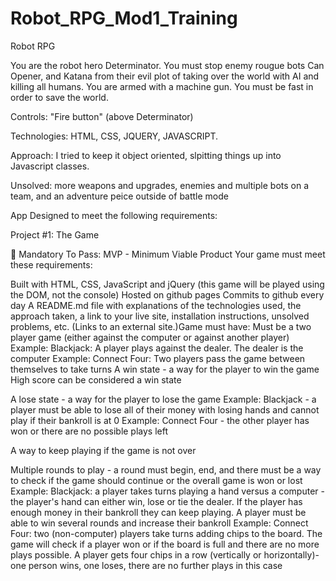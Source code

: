 # Robot_RPG_Mod1_Training

Robot RPG

You are the robot hero Determinator. You must stop enemy rougue bots Can Opener, and Katana from their evil plot of 
taking over the world with AI and killing all humans.
You are armed with a machine gun. You must be fast in order to save the world.

Controls: "Fire button" (above Determinator)

Technologies: HTML, CSS, JQUERY, JAVASCRIPT.

Approach: I tried to keep it object oriented, slpitting things up into Javascript classes. 

Unsolved: more weapons and upgrades, enemies and multiple bots on a team, and an adventure peice outside of battle mode

App Designed to meet the following requirements:

Project #1: The Game

🔴 Mandatory To Pass:
MVP - Minimum Viable Product
Your game must meet these requirements:

Built with HTML, CSS, JavaScript and jQuery (this game will be played using the DOM, not the console)
Hosted on github pages
Commits to github every day
A README.md file with explanations of the technologies used, the approach taken, a link to your live site, installation instructions, unsolved problems, etc.
 (Links to an external site.)Game must have:
Must be a two player game (either against the computer or against another player)
Example: Blackjack: A player plays against the dealer. The dealer is the computer
Example: Connect Four: Two players pass the game between themselves to take turns
A win state - a way for the player to win the game
High score can be considered a win state

A lose state - a way for the player to lose the game
Example: Blackjack - a player must be able to lose all of their money with losing hands and cannot play if their bankroll is at 0
Example: Connect Four - the other player has won or there are no possible plays left

A way to keep playing if the game is not over

Multiple rounds to play - a round must begin, end, and there must be a way to check if the game should continue or the overall game is won or lost
Example: Blackjack: a player takes turns playing a hand versus a computer - the player's hand can either win, lose or tie the dealer. If the player has enough money in their bankroll they can keep playing. A player must be able to win several rounds and increase their bankroll
Example: Connect Four: two (non-computer) players take turns adding chips to the board. The game will check if a player won or if the board is full and there are no more plays possible. A player gets four chips in a row (vertically or horizontally)- one person wins, one loses, there are no further plays in this case
